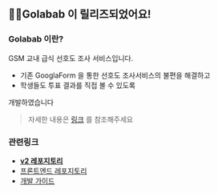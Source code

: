 ## 🎉🎉Golabab 이 릴리즈되었어요!
### Golabab 이란?
GSM 교내 급식 선호도 조사 서비스입니다.
- 기존 GooglaForm 을 통한 선호도 조사서비스의 불편을 해결하고
- 학생들도 투표 결과를 직접 볼 수 있도록 

개발하였습니다

> 자세한 내용은 [링크](https://woozy-nut-6be.notion.site/a9897aed1a344b53b0bef9dc55eb54d3) 를 참조해주세요


### 관련링크
- **[v2 레포지토리](https://github.com/key-del-jeeinho/golabab-v2-account-server)**
- [프론트엔드 레포지토리](https://github.com/sunwoo0706/Golabab-Page)
- [개발 가이드](https://woozy-nut-6be.notion.site/93e58a156bcc43e0a5b34025e31146d2)
